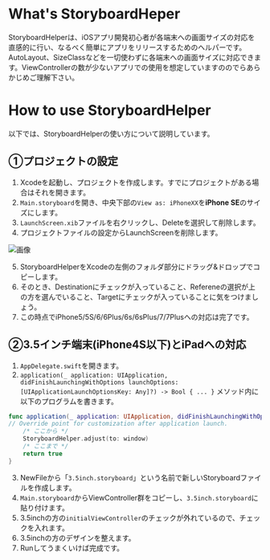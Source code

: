 # What's StoryboardHeper
StoryboardHelperは、iOSアプリ開発初心者が各端末への画面サイズの対応を直感的に行い、なるべく簡単にアプリをリリースするためのヘルパーです。AutoLayout、SizeClassなどを一切使わずに各端末への画面サイズに対応できます。ViewControllerの数が少ないアプリでの使用を想定していますののでらあらかじめご理解下さい。

# How to use StoryboardHelper
以下では、StoryboardHelperの使い方について説明しています。

## ①プロジェクトの設定
1. Xcodeを起動し、プロジェクトを作成します。すでにプロジェクトがある場合はそれを開きます。
2. `Main.storyboard`を開き、中央下部の`View as: iPhoneXX`を**iPhone SE**のサイズにします。
3. `LaunchScreen.xib`ファイルを右クリックし、Deleteを選択して削除します。
4. プロジェクトファイルの設定からLaunchScreenを削除します。

![画像](http://i.imgur.com/DpME0go.gif)

5. StoryboardHelperをXcodeの左側のフォルダ部分にドラッグ&ドロップでコピーします。
6. そのとき、Destinationにチェックが入っていること、Refereneの選択が上の方を選んでいること、Targetにチェックが入っていることに気をつけましょう。
7. この時点でiPhone5/5S/6/6Plus/6s/6sPlus/7/7Plusへの対応は完了です。

## ②3.5インチ端末(iPhone4S以下)とiPadへの対応
1. `AppDelegate.swift`を開きます。
2. `application(_ application: UIApplication, didFinishLaunchingWithOptions launchOptions: [UIApplicationLaunchOptionsKey: Any]?) -> Bool { ... }` メソッド内に以下のプログラムを書きます。
```swift
func application(_ application: UIApplication, didFinishLaunchingWithOptions launchOptions: [UIApplicationLaunchOptionsKey: Any]?) -> Bool {
// Override point for customization after application launch.
    /* ここから */
    StoryboardHelper.adjust(to: window)
    /* ここまで */
    return true
}
```
3. NewFileから「`3.5inch.storyboard`」という名前で新しいStoryboardファイルを作成します。
4. `Main.storyboard`からViewController群をコピーし、`3.5inch.storyboard`に貼り付けます。
5. 3.5inchの方の`initialViewController`のチェックが外れているので、チェックを入れます。
6. 3.5inchの方のデザインを整えます。
7. Runしてうまくいけば完成です。
